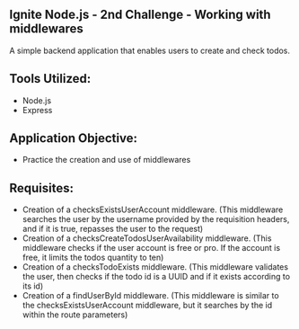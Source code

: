 ## Ignite Node.js - 2nd Challenge - Working with middlewares

A simple backend application that enables users to create and check todos.

## Tools Utilized:
- Node.js
- Express

## Application Objective:
- Practice the creation and use of middlewares

## Requisites:
- Creation of a checksExistsUserAccount middleware. (This middleware searches the user by the username provided by the requisition headers, and if it is true, repasses the user to the request)
- Creation of a checksCreateTodosUserAvailability middleware. (This middleware checks if the user account is free or pro. If the account is free, it limits the todos quantity to ten)
- Creation of a checksTodoExists middleware. (This middleware validates the user, then checks if the todo id is a UUID and if it exists according to its id)
- Creation of a findUserById middleware. (This middleware is similar to the checksExistsUserAccount middleware, but it searches by the id within the route parameters)
